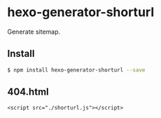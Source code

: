 # hexo-generator-shorturl

Generate sitemap.

## Install

``` bash
$ npm install hexo-generator-shorturl --save
```
## 404.html

	<script src="./shorturl.js"></script>